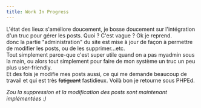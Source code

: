 ```yaml
---
title: Work In Progress
---
```


L'état des lieux s'améliore doucement, je bosse doucement sur l'intégration
d'un truc pour gérer les posts. Quoi ? C'est vague ? Ok je reprend.  
donc la partie "administration" du site est mise à jour de façon à permettre
de modifier les posts, ou de les supprimer...etc.  
Tout simplement parce-que c'est super utile quand on a pas myadmin sous la
main, ou alors tout simplement pour faire de mon système un truc un peu plus
user-friendly.  
Et des fois je modifie mes posts aussi, ce qui me demande beaucoup de travail
et qui est très <s>fatiguant</s> fastidieux. Voilà bon je retourne sous PHPEd.

_Zou la suppression et la modification des posts sont maintenant implémentées
:)_

